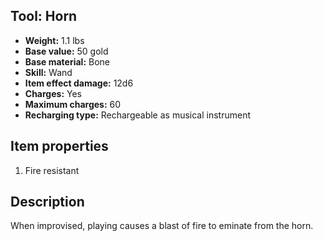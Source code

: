 ## Tool: Horn
- **Weight:** 1.1 lbs
- **Base value:** 50 gold
- **Base material:** Bone
- **Skill:** Wand
- **Item effect damage:** 12d6
- **Charges:** Yes
- **Maximum charges:** 60
- **Recharging type:** Rechargeable as musical instrument
## Item properties
1. Fire resistant
## Description
When improvised, playing causes a blast of fire to eminate from the horn.
